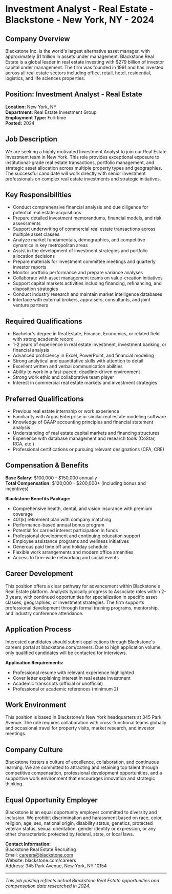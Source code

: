 # Investment Analyst - Real Estate - Blackstone - New York, NY - 2024

## Company Overview
Blackstone Inc. is the world's largest alternative asset manager, with approximately $1 trillion in assets under management. Blackstone Real Estate is a global leader in real estate investing with $279 billion of investor capital under management. The firm was founded in 1991 and has invested across all real estate sectors including office, retail, hotel, residential, logistics, and life sciences properties.

## Position: Investment Analyst - Real Estate
**Location:** New York, NY  
**Department:** Real Estate Investment Group  
**Employment Type:** Full-time  
**Posted:** 2024  

## Job Description
We are seeking a highly motivated Investment Analyst to join our Real Estate Investment team in New York. This role provides exceptional exposure to institutional-grade real estate transactions, portfolio management, and strategic asset allocation across multiple property types and geographies. The successful candidate will work directly with senior investment professionals on complex real estate investments and strategic initiatives.

## Key Responsibilities
- Conduct comprehensive financial analysis and due diligence for potential real estate acquisitions
- Prepare detailed investment memorandums, financial models, and risk assessments
- Support underwriting of commercial real estate transactions across multiple asset classes
- Analyze market fundamentals, demographics, and competitive dynamics in key metropolitan areas
- Assist in the development of investment strategies and portfolio allocation decisions
- Prepare materials for investment committee meetings and quarterly investor reports
- Monitor portfolio performance and prepare variance analyses
- Collaborate with asset management teams on value-creation initiatives
- Support capital markets activities including financing, refinancing, and disposition strategies
- Conduct industry research and maintain market intelligence databases
- Interface with external brokers, appraisers, consultants, and joint venture partners

## Required Qualifications
- Bachelor's degree in Real Estate, Finance, Economics, or related field with strong academic record
- 1-2 years of experience in real estate investment, investment banking, or financial analysis
- Advanced proficiency in Excel, PowerPoint, and financial modeling
- Strong analytical and quantitative skills with attention to detail
- Excellent written and verbal communication abilities
- Ability to work in a fast-paced, deadline-driven environment
- Strong work ethic and collaborative team player
- Interest in commercial real estate markets and investment strategies

## Preferred Qualifications
- Previous real estate internship or work experience
- Familiarity with Argus Enterprise or similar real estate modeling software
- Knowledge of GAAP accounting principles and financial statement analysis
- Understanding of real estate capital markets and financing structures
- Experience with database management and research tools (CoStar, RCA, etc.)
- Professional certifications or pursuing relevant designations (CFA, CRE)

## Compensation & Benefits
**Base Salary:** $100,000 - $150,000 annually  
**Total Compensation:** $120,000 - $200,000+ (including bonus and incentives)  

**Blackstone Benefits Package:**
- Comprehensive health, dental, and vision insurance with premium coverage
- 401(k) retirement plan with company matching
- Performance-based annual bonus program
- Potential for carried interest participation in funds
- Professional development and continuing education support
- Employee assistance programs and wellness initiatives
- Generous paid time off and holiday schedule
- Flexible work arrangements and modern office amenities
- Access to firm-wide networking and social events

## Career Development
This position offers a clear pathway for advancement within Blackstone's Real Estate platform. Analysts typically progress to Associate roles within 2-3 years, with continued opportunities for specialization in specific asset classes, geographies, or investment strategies. The firm supports professional development through formal training programs, mentorship, and industry conference attendance.

## Application Process
Interested candidates should submit applications through Blackstone's careers portal at blackstone.com/careers. Due to high application volume, only qualified candidates will be contacted for interviews.

**Application Requirements:**
- Professional resume with relevant experience highlighted
- Cover letter explaining interest in real estate investment
- Academic transcripts (official or unofficial)
- Professional or academic references (minimum 2)

## Work Environment
This position is based in Blackstone's New York headquarters at 345 Park Avenue. The role requires collaboration with cross-functional teams globally and occasional travel for property visits, market research, and investor meetings.

## Company Culture
Blackstone fosters a culture of excellence, collaboration, and continuous learning. We are committed to attracting and retaining top talent through competitive compensation, professional development opportunities, and a supportive work environment that encourages innovation and strategic thinking.

## Equal Opportunity Employer
Blackstone is an equal opportunity employer committed to diversity and inclusion. We prohibit discrimination and harassment based on race, color, religion, age, sex, national origin, disability status, genetics, protected veteran status, sexual orientation, gender identity or expression, or any other characteristic protected by federal, state, or local laws.

**Contact Information:**  
Blackstone Real Estate Recruiting  
Email: careers@blackstone.com  
Website: blackstone.com/careers  
Address: 345 Park Avenue, New York, NY 10154  

---
*This job posting reflects actual Blackstone Real Estate opportunities and compensation data researched in 2024.*
